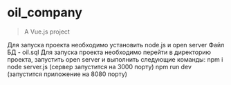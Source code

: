 # oil_company

> A Vue.js project


Для запуска проекта необходимо установить node.js и open server 
Файл БД - oil.sql
Для запуска проекта необходимо перейти в директорию проекта, запустить open server и выполнить следующие команды:
npm i
node server.js (сервер запустится на 3000 порту)
npm run dev (запустится приложение на 8080 порту)
